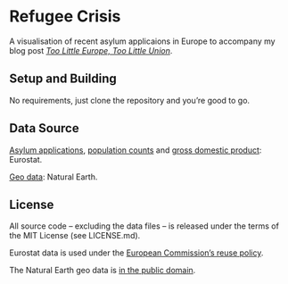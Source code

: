 Refugee Crisis
==============

A visualisation of recent asylum applicaions in Europe to accompany my blog post [_Too Little Europe, Too Little Union_](http://philippbock.de/blog/2015/09/21/refugee-quota/).


## Setup and Building

No requirements, just clone the repository and you’re good to go.


## Data Source

[Asylum applications](http://appsso.eurostat.ec.europa.eu/nui/show.do?dataset=migr_asyappctzm),
[population counts](http://appsso.eurostat.ec.europa.eu/nui/show.do?dataset=tps00001) and
[gross domestic product](http://appsso.eurostat.ec.europa.eu/nui/show.do?dataset=nama_gdp_c): Eurostat.

[Geo data](http://www.naturalearthdata.com/downloads/50m-cultural-vectors/50m-admin-0-countries-2/): Natural Earth.


## License

All source code – excluding the data files – is released under the terms of the MIT License (see LICENSE.md).

Eurostat data is used under the [European Commission’s reuse policy](http://ec.europa.eu/geninfo/legal_notices_en.htm#copyright).

The Natural Earth geo data is [in the public domain](http://www.naturalearthdata.com/about/terms-of-use/).

